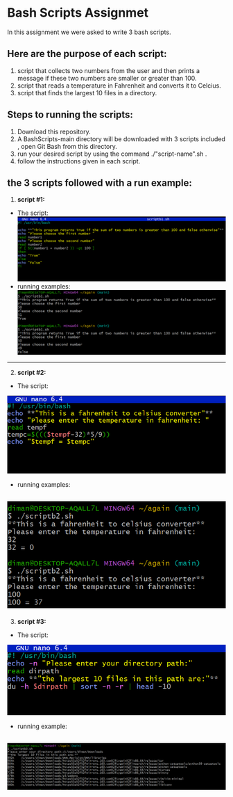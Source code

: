 # **Bash Scripts Assignmet**
In this assignment we were asked to write 3 bash scripts.  

## **Here are the purpose of each script:**
1. script that collects two numbers from the user and then
prints a message if these two numbers are smaller or greater than 100.  
1. script that reads a temperature in Fahrenheit and converts
it to Celcius.  
1. script that finds the largest 10 files in a directory.

## **Steps to running the scripts:**
1. Download this repository.
2. A BashScripts-main directory will be downloaded with 3 scripts included , open Git Bash from this directory.
3. run your desired script by using the command ./"script-name".sh .
1. follow the instructions given in each script.

## **the 3 scripts followed with a run example:**  
1. **script #1:**
- The script:
[![](https://github.com/Dima-Nakhleh/BashScripts/blob/main/examples/script1.PNG)](https://github.com/Dima-Nakhleh/BashScripts/blob/main/examples/script1.PNG)
- running examples:
[![](https://github.com/Dima-Nakhleh/BashScripts/blob/main/examples/script1-example.PNG)](hthttps://github.com/Dima-Nakhleh/BashScripts/blob/main/examples/script1-example.PNGtp://)
---
2. **script #2:**
- The script:


[![](https://github.com/Dima-Nakhleh/BashScripts/blob/main/examples/script2.PNG)](httphttps://github.com/Dima-Nakhleh/BashScripts/blob/main/examples/script2.PNG://)
- running examples:


[![](https://github.com/Dima-Nakhleh/BashScripts/blob/main/examples/script2-example.PNG)](http://https://github.com/Dima-Nakhleh/BashScripts/blob/main/examples/script2-example.PNG)
---
3. **script #3:**
- The script:


[![](https://github.com/Dima-Nakhleh/BashScripts/blob/main/examples/script3.PNG)](httphttps://github.com/Dima-Nakhleh/BashScripts/blob/main/examples/script3.PNG://)
- running example:


[![](https://github.com/Dima-Nakhleh/BashScripts/blob/main/examples/script3-example.PNG)](http://https://github.com/Dima-Nakhleh/BashScripts/blob/main/examples/script3-example.PNG)
---
